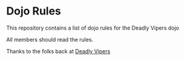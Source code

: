 Dojo Rules
==========

This repository contains a list of dojo rules for the Deadly Vipers dojo

All members should read the rules.

Thanks to the folks back at [Deadly Vipers](https://github.com/deadlyvipers)
